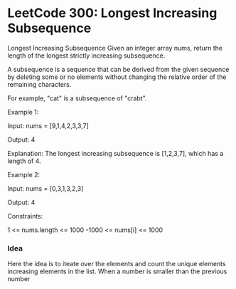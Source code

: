 # LeetCode 300: Longest Increasing Subsequence

Longest Increasing Subsequence
Given an integer array nums, return the length of the longest strictly increasing subsequence.

A subsequence is a sequence that can be derived from the given sequence by deleting some or no elements without changing the relative order of the remaining characters.

For example, "cat" is a subsequence of "crabt".

Example 1:

Input: nums = [9,1,4,2,3,3,7]

Output: 4

Explanation: The longest increasing subsequence is [1,2,3,7], which has a length of 4.

Example 2:

Input: nums = [0,3,1,3,2,3]

Output: 4

Constraints:

1 <= nums.length <= 1000
-1000 <= nums[i] <= 1000

### Idea
Here the idea is to iteate over the elements and count the unique elements increasing elements in the list. When a number is smaller than the previous number 


